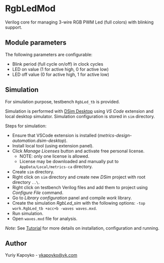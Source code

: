 # RgbLedMod

Verilog core for managing 3-wire RGB PWM Led (full colors) with blinking support.

## Module parameters

The following parameters are configurable:

* Blink period (full cycle on/off) in clock cycles
* LED on value (1 for active high, 0 for active low)
* LED off value (0 for active high, 1 for active low)

## Simulation

For simulation purpose, testbench `RgbLed_tb` is provided.

Simulation is performed with [DSim Desktop](https://www.metrics.ca/) using _VS Code_ extension and local desktop simulator. Simulation configuration is stored in `sim` directory.

Steps for simulation:

* Ensure that VSCode extension is installed (*metrics-design-automation.dsim-desktop*).
* Install local tool (using extension panel).
* Click *Manage Licenses* button and activate free personal license.
    * NOTE: only one license is allowed.
    * License may be downloaded and manually put to `AppData/Local/metrics-ca` directory.
* Create `sim` directory.
* Right click on `sim` directory and create new *DSim* project with root directory `..\`.
* Right click on testbench Verilog files and add them to project using *Configure File* command.
* Go to *Library configuration* panel and compile *work* library.
* Create the simulation *RgbLed_sim* with the following options: `-top work.RgbLed_tb +acc+b -waves waves.mxd`.
* Run simulation.
* Open `waves.mxd` file for analysis.

*Note:* See [Tutorial](https://help.metrics.ca/support/solutions/articles/154000141163) for more details on installation, configuration and running.

## Author

Yuriy Kapoyko - ykapoyko@vk.com
